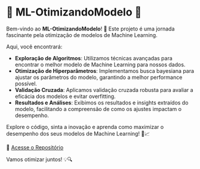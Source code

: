 # 🌟 **ML-OtimizandoModelo** 🌟

Bem-vindo ao **ML-OtimizandoModelo**! 🚀 Este projeto é uma jornada fascinante pela otimização de modelos de Machine Learning. 

Aqui, você encontrará:
- **Exploração de Algoritmos**: Utilizamos técnicas avançadas para encontrar o melhor modelo de Machine Learning para nossos dados.
- **Otimização de Hiperparâmetros**: Implementamos busca bayesiana para ajustar os parâmetros do modelo, garantindo a melhor performance possível.
- **Validação Cruzada**: Aplicamos validação cruzada robusta para avaliar a eficácia dos modelos e evitar overfitting.
- **Resultados e Análises**: Exibimos os resultados e insights extraídos do modelo, facilitando a compreensão de como os ajustes impactam o desempenho.

Explore o código, sinta a inovação e aprenda como maximizar o desempenho dos seus modelos de Machine Learning! 🚀📈

🔗 [Acesse o Repositório](https://github.com/lenonmerlo/ML-OtimizandoModelo)

Vamos otimizar juntos! 💡🔍
